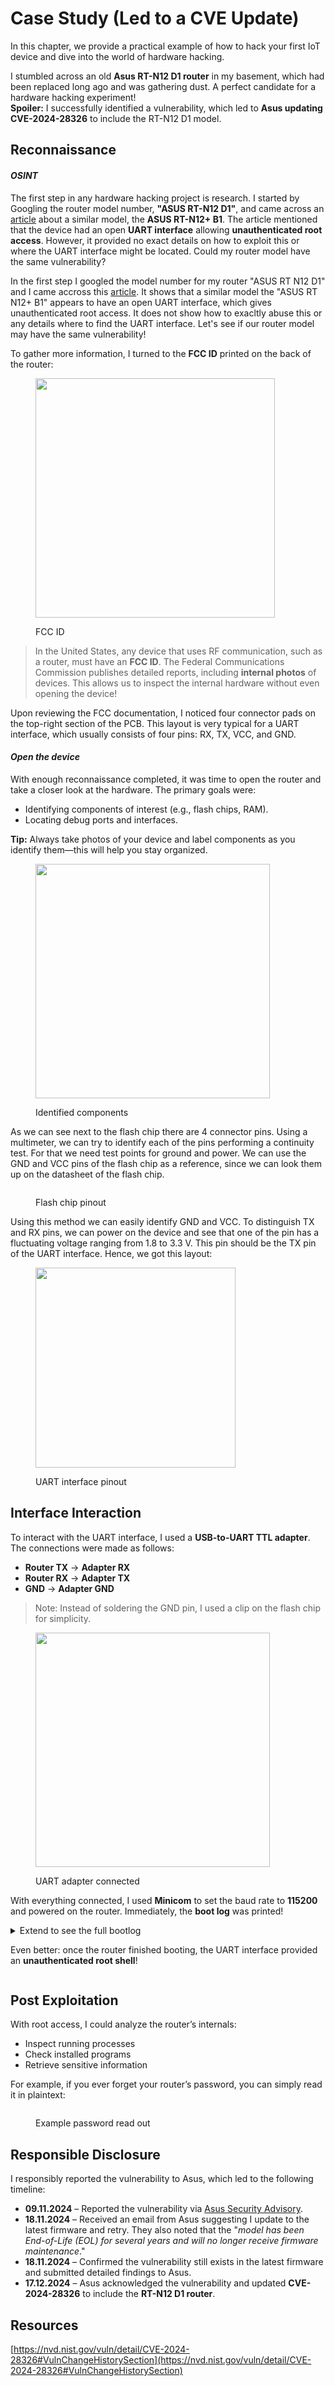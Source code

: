 # Case Study (Led to a CVE Update)

In this chapter, we provide a practical example of how to hack your first IoT device and dive into the world of hardware hacking.

I stumbled across an old **Asus RT-N12 D1 router** in my basement, which had been replaced long ago and was gathering dust. A perfect candidate for a hardware hacking experiment!\
**Spoiler:** I successfully identified a vulnerability, which led to **Asus updating CVE-2024-28326** to include the RT-N12 D1 model.

## Reconnaissance

#### _OSINT_

The first step in any hardware hacking project is research. I started by Googling the router model number, **"ASUS RT-N12 D1"**, and came across an [article](https://redfoxsec.com/blog/asus-rt-n12-b1s-privilege-escalation-cve-2024-28326/) about a similar model, the **ASUS RT-N12+ B1**. The article mentioned that the device had an open **UART interface** allowing **unauthenticated root access**. However, it provided no exact details on how to exploit this or where the UART interface might be located. Could my router model have the same vulnerability?

In the first step I googled the model number for my router "ASUS RT N12 D1" and I came accross this [article](https://redfoxsec.com/blog/asus-rt-n12-b1s-privilege-escalation-cve-2024-28326/). It shows that a similar model the  "ASUS RT N12+ B1" appears to have an open UART interface, which gives unauthenticated root access. It does not show how to exacltly abuse this or any details where to find the UART interface.  Let's see if our router model may have the same vulnerability!

To gather more information, I turned to the **FCC ID** printed on the back of the router:

<figure><img src="../../.gitbook/assets/image (79).png" alt="" width="383"><figcaption><p>FCC ID</p></figcaption></figure>

> In the United States, any device that uses RF communication, such as a router, must have an **FCC ID**. The Federal Communications Commission publishes detailed reports, including **internal photos** of devices. This allows us to inspect the internal hardware without even opening the device!

Upon reviewing the FCC documentation, I noticed four connector pads on the top-right section of the PCB. This layout is very typical for a UART interface, which usually consists of four pins: RX, TX, VCC, and GND.

#### _Open the device_

With enough reconnaissance completed, it was time to open the router and take a closer look at the hardware. The primary goals were:

* Identifying components of interest (e.g., flash chips, RAM).
* Locating debug ports and interfaces.

**Tip:** Always take photos of your device and label components as you identify them—this will help you stay organized.

<figure><img src="../../.gitbook/assets/image (1) (1).png" alt="" width="375"><figcaption><p>Identified components</p></figcaption></figure>

As we can see next to the flash chip there are 4 connector pins. Using a multimeter, we can try to identify each of the pins performing a continuity test. For that we need test points for ground and power. We can use the GND and VCC pins of the flash chip as a reference, since we can look them up on the datasheet of the flash chip.

<figure><img src="../../.gitbook/assets/image (82).png" alt=""><figcaption><p>Flash chip pinout</p></figcaption></figure>

Using this method we can easily identify GND and VCC. To distinguish TX and RX pins, we can power on the device and see that one of the pin has a fluctuating voltage ranging from 1.8 to 3.3 V. This pin should be the TX pin of the UART interface. Hence, we got this layout:

<figure><img src="../../.gitbook/assets/image (84).png" alt="" width="320"><figcaption><p>UART interface pinout</p></figcaption></figure>

## Interface Interaction

To interact with the UART interface, I used a **USB-to-UART TTL adapter**. The connections were made as follows:

* **Router TX** → **Adapter RX**
* **Router RX** → **Adapter TX**
* **GND** → **Adapter GND**

> Note: Instead of soldering the GND pin, I used a clip on the flash chip for simplicity.

<figure><img src="../../.gitbook/assets/uart.JPG" alt="" width="375"><figcaption><p>UART adapter connected</p></figcaption></figure>

With everything connected, I used **Minicom** to set the baud rate to **115200** and powered on the router. Immediately, the **boot log** was printed!

<details>

<summary>Extend to see the full bootlog</summary>

```
Decompressing...done


CFE version 5.100.138.9 based on BBP 1.0.37 for BCM947XX (32bit,SP,LE)
Build Date: 二 10月  2 17:29:48 CST 2012 (root@raymonddev-vm)
Copyright (C) 2000-2008 Broadcom Corporation.

Init Arena
Init Devs.
Boot partition size = 131072(0x20000)
Found an ST compatible serial flash with 128 64KB blocks; total size 8MB
et0: Broadcom BCM47XX 10/100/1000 Mbps Ethernet Controller 5.100.138.9
CPU type 0x19749: 300MHz
Tot mem: 32768 KBytes

CFE mem:    0x80700000 - 0x80799720 (628512)
Data:       0x8072F560 - 0x80732790 (12848)
BSS:        0x80732790 - 0x80733720 (3984)
Heap:       0x80733720 - 0x80797720 (409600)
Stack:      0x80797720 - 0x80799720 (8192)
Text:       0x80700000 - 0x8072F560 (193888)

Device eth0:  hwaddr 78-24-AF-CC-A4-84, ipaddr 192.168.200.100, mask 255.255.255.0
        gateway not set, nameserver not set
end of nvram_rescuegpio_init
Loader:raw Filesys:tftp Dev:eth0 File:: Options:(null)
Loading: CFE works as TFTP Server.
Failed.
Could not load :: Timeout occured
Loader:raw Filesys:raw Dev:flash0.os File: Options:(null)
Loading: .. 5100 bytes read
Entry at 0x80001000
Closing network.
Starting program at 0x80001000
start_kernel
Linux version 2.6.22.19 (root@asus) (gcc version 4.2.4) #1 Thu Mar 12 11:45:07 CST 2020
CPU revision is: 00019749
Found an ST compatible serial flash with 128 64KB blocks; total size 8MB
Determined physical RAM map:
 memory: 02000000 @ 00000000 (usable)
Built 1 zonelists.  Total pages: 8128
Kernel command line: root=/dev/mtdblock2 noinitrd console=ttyS0,115200
Primary instruction cache 32kB, physically tagged, 4-way, linesize 32 bytes.
Primary data cache 32kB, 4-way, linesize 32 bytes.
Synthesized TLB refill handler (20 instructions).
Synthesized TLB load handler fastpath (32 instructions).
Synthesized TLB store handler fastpath (32 instructions).
Synthesized TLB modify handler fastpath (31 instructions).
PID hash table entries: 128 (order: 7, 512 bytes)
CPU: BCM53572 rev 1 pkg 8 at 300 MHz
Using 150.000 MHz high precision timer.
console [ttyS0] enabled
Dentry cache hash table entries: 4096 (order: 2, 16384 bytes)
Inode-cache hash table entries: 2048 (order: 1, 8192 bytes)
Memory: 28924k/32768k available (2452k kernel code, 3844k reserved, 495k data, 160k init, 0k highmem)
Mount-cache hash table entries: 512
NET: Registered protocol family 16
PCI: no core
PCI: no core
PCI: Fixing up bus 0
NET: Registered protocol family 2
Time: MIPS clocksource has been installed.
IP route cache hash table entries: 1024 (order: 0, 4096 bytes)
TCP established hash table entries: 1024 (order: 1, 8192 bytes)
TCP bind hash table entries: 1024 (order: 0, 4096 bytes)
TCP: Hash tables configured (established 1024 bind 1024)
TCP reno registered
squashfs: version 3.2-r2 (2007/01/15) Phillip Lougher
io scheduler noop registered (default)
HDLC line discipline: version $Revision: 4.8 $, maxframe=4096
N_HDLC line discipline registered.
Serial: 8250/16550 driver $Revision: 1.90 $ 4 ports, IRQ sharing disabled
serial8250: ttyS0 at MMIO 0xb8000300 (irq = 8) is a 16550A
PPP generic driver version 2.4.2
MPPE/MPPC encryption/compression module registered
NET: Registered protocol family 24
PPPoL2TP kernel driver, V0.18.3
PPTP driver version 0.8.5
pflash: found no supported devices
Creating 5 MTD partitions on "sflash":
0x00000000-0x00020000 : "pmon"
0x00020000-0x007f0000 : "linux"
0x0011bf4c-0x00710000 : "rootfs"
0x007f0000-0x00800000 : "nvram"
0x00770000-0x007f0000 : "jffs2"
dev_nvram_init: _nvram_init
_nvram_init: allocat header: 2151579648, size= 32768
sdhci: Secure Digital Host Controller Interface driver
sdhci: Copyright(c) Pierre Ossman
u32 classifier
    OLD policer on 
Netfilter messages via NETLINK v0.30.
nf_conntrack version 0.5.0 (512 buckets, 4096 max)
ip_tables: (C) 2000-2006 Netfilter Core Team
net/ipv4/netfilter/tomato_ct.c [Mar 12 2020 11:44:11]
NET: Registered protocol family 1
NET: Registered protocol family 10
ip6_tables: (C) 2000-2006 Netfilter Core Team
NET: Registered protocol family 17
802.1Q VLAN Support v1.8 Ben Greear <greearb@candelatech.com>
All bugs added by David S. Miller <davem@redhat.com>
VFS: Mounted root (squashfs filesystem) readonly.
Freeing unused kernel memory: 160k freed
Warning: unable to open an initial console.
1: set_action 0
firmware version: 3.0.0.4.380_8292-ge6e0d75d7df
[1 init:init_nvram +5] init_nvram for model(29)
num_of_mssid_support(0x0089): [mssid] support [3] mssid
ctf: module license 'Proprietary' taints kernel.
et_module_init: passivemode set to 0x0
hotplug net INTERFACE=eth0 ACTION=add
eth0: Broadcom BCM47XX 10/100/1000 Mbps Ethernet Controller 5.110.27.20012
set_wltxpower(0x01d0): [rc] no Power Control on this model
hotplug net INTERFACE=eth0 ACTION=add
wl_module_init: passivemode set to 0x0
hotplug net INTERFACE=eth1 ACTION=add
eth1: Broadcom BCM4347 802.11 Wireless Controller 5.110.27.20012
hotplug net INTERFACE=eth1 ACTION=add
start_logger:
Algorithmics/MIPS FPU Emulator v1.5
/ # _ifconfig: name=eth0 flags=1043 IFUP addr=(null) netmask=(null)
hotplug net INTERFACE=vlan0 ACTION=add
hotplug net INTERFACE=vlan0 ACTION=add
hotplug net INTERFACE=vlan1 ACTION=add
hotplug net INTERFACE=vlan1 ACTION=add
update_lan_state(lan_, 0, 0)
start_lan: setting up the bridge br0
hotplug net INTERFACE=br0 ACTION=add
vlan0: cmd=14: Operation not supported
_ifconfig: name=vlan0 flags=1243 IFUP addr=(null) netmask=(null)
start_lan: setting MAC of br0 bridge to 78:24:AF:CC:A4:84
hotplug net INTERFACE=br0 ACTION=add
_ifconfig: name=eth1 flags=1243 IFUP addr=(null) netmask=(null)
generate_wl_para(0x0a6f): unit 0 subunit -1
num_of_mssid_support(0x0089): [mssid] support [3] mssid
generate_wl_para(0x0d8d): bw: 1
generate_wl_para(0x0d92): channel: 0
generate_wl_para(0x0d93): nbw_cap: 1
generate_wl_para(0x0d94): nctrlsb: lower
generate_wl_para(0x0d96): obss_coex: 1
generate_wl_para(0x0a6f): unit 0 subunit 1
generate_wl_para(0x0a6f): unit 0 subunit 2
generate_wl_para(0x0a6f): unit 0 subunit 3

_ifconfig: name=br0 flags=1243 IFUP addr=192.168.1.1 netmask=255.255.255.0
_ifconfig: name=lo flags=1043 IFUP addr=127.0.0.1 netmask=255.0.0.0
route_manip: cmd=ADD name=lo addr=127.0.0.0 netmask=255.0.0.0 gateway=0.0.0.0 metric=0
update_lan_state(lan_, 1, 0)
start_lan 1928
udhcpc_lan:: deconfig
deconfig_lan: IFUP.
_ifconfig: name=br0 flags=1243 IFUP addr=192.168.1.1 netmask=255.255.255.0
lan_down(br0)
route_manip: cmd=DEL name=br0 addr=0.0.0.0 netmask=0.0.0.0 gateway=192.168.200.1 metric=0
update_lan_state(lan_, 4, 0)
done
# wanduck: Got LAN(-1) information:
wanduck: delay 1 seconds before the first detect...
[1 init:start_dnsmasq +12] begin
[1 init:stop_dnsmasq +12] begin
[1 init:stop_dnsmasq +12] end
start_lan_port(0) 1
TZ watchdog
wanduck: delay 2 seconds before the first detect...
illegal, cannot enable DualWAN
vlan0: cmd=14: Operation not supported
wanduck: delay 3 seconds before the first detect...
[1 init:init_main +14] recv signal 14 from pid [1:/sbin/init] (from user)
wanduck: delay 4 seconds before the first detect...
[1 init:init_main +15] recv signal 14 from pid [1:/sbin/init] (from user)
wanduck: delay 5 seconds before the first detect...

/ # udhcpc_lan:: leasefail

/ # 
/ # 
/ # 


```

</details>

Even better: once the router finished booting, the UART interface provided an **unauthenticated root shell**!

<figure><img src="../../.gitbook/assets/image (1).png" alt=""><figcaption></figcaption></figure>

## Post Exploitation

With root access, I could analyze the router’s internals:

* Inspect running processes
* Check installed programs
* Retrieve sensitive information

For example, if you ever forget your router’s password, you can simply read it in plaintext:

<figure><img src="../../.gitbook/assets/image.png" alt=""><figcaption><p>Example password read out</p></figcaption></figure>

## Responsible Disclosure

I responsibly reported the vulnerability to Asus, which led to the following timeline:

* **09.11.2024** – Reported the vulnerability via [Asus Security Advisory](https://www.asus.com/securityadvisory/).
* **18.11.2024** – Received an email from Asus suggesting I update to the latest firmware and retry. They also noted that the "_model has been End-of-Life (EOL) for several years and will no longer receive firmware maintenance_."
* **18.11.2024** – Confirmed the vulnerability still exists in the latest firmware and submitted detailed findings to Asus.
* **17.12.2024** – Asus acknowledged the vulnerability and updated **CVE-2024-28326** to include the **RT-N12 D1 router**.

## Resources

[https://nvd.nist.gov/vuln/detail/CVE-2024-28326#VulnChangeHistorySection](https://nvd.nist.gov/vuln/detail/CVE-2024-28326#VulnChangeHistorySection)



